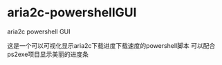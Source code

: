 # aria2c-powershellGUI
aria2c powershell GUI

这是一个可以可视化显示aria2c下载进度下载速度的powershell脚本
可以配合ps2exe项目显示美丽的进度条
